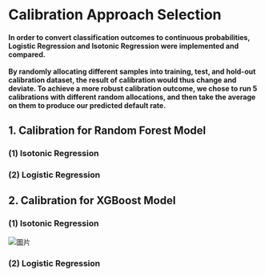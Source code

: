 # Calibration Approach Selection
#### In order to convert classification outcomes to continuous probabilities, Logistic Regression and Isotonic Regression were implemented and compared. <br><br> By randomly allocating different samples into training, test, and hold-out calibration dataset, the result of calibration would thus change and deviate. To achieve a more robust calibration outcome, we chose to run  5 calibrations with different random allocations, and then take the average on them to produce our predicted default rate.

## 1. Calibration for Random Forest Model
### (1) Isotonic Regression

### (2) Logistic Regression


## 2. Calibration for XGBoost Model
### (1) Isotonic Regression

![圖片](https://user-images.githubusercontent.com/92542287/208212184-d1c77050-befd-4663-bcde-62b4be65ebea.png)



### (2) Logistic Regression

